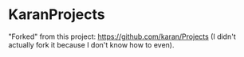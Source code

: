 # KaranProjects

"Forked" from this project: https://github.com/karan/Projects (I didn't actually fork it because I don't know how to even).

